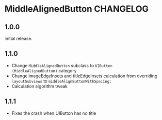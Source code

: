 # MiddleAlignedButton CHANGELOG

## 1.0.0

Initial release.

## 1.1.0
- Change `MiddleAlignedButton` subclass to `UIButton (MiddleAlignedButton)` category
- Change imageEdgeInsets and titleEdgeInsets calculation from overriding `layoutSubviews` to `middleAlignButtonWithSpacing:`
- Calculation algorithm tweak

## 1.1.1
 - Fixes the crash when UIButton has no title